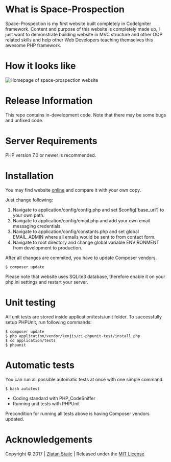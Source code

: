 What is Space-Prospection
=======

Space-Prospection is my first website built completely in CodeIgniter framework. Content and purpose of this website is completely made up, I just want to demonstrate building website in MVC structure and other OOP related skills and help other Web Developers teaching themselves this awesome PHP framework.

How it looks like
=======

![Homepage of space-prospection website](http://link.zlatanstajic.com/images/portfolio/space-prospection.jpg)

Release Information
=======

This repo contains in-development code. Note that there may be some bugs and unfixed code.

Server Requirements
=======

PHP version 7.0 or newer is recommended.

Installation
=======

You may find website [online] and compare it with your own copy. 

Just change following:

1. Navigate to application/config/config.php and set $config['base_url'] to your own path. 
2. Navigate to application/config/email.php and add your own email messaging credentials.
3. Navigate to application/config/constants.php and set global EMAIL_ADMIN where all emails would be sent to from contact form.
4. Navigate to root directory and change global variable ENVIRONMENT from development to production.

After all changes are commited, you have to update Composer vendors.

```
$ composer update
```

Please note that website uses SQLite3 database, therefore enable it on your php.ini settings and restart your server.

Unit testing
=======

All unit tests are stored inside application/tests/unit folder. To successfully setup PHPUnit, run following commands:

```
$ composer update
$ php application/vendor/kenjis/ci-phpunit-test/install.php
$ cd application/tests
$ phpunit
```

Automatic tests
=======

You can run all possible automatic tests at once with one simple command.

```
$ bash autotest
```

* Coding standard with PHP_CodeSniffer
* Running unit tests with PHPUnit

Precondition for running all tests above is having Composer vendors updated.

Acknowledgements
=======

Copyright © 2017 | [Zlatan Stajic] | Released under the [MIT License]

[online]: https://space-prospection.zlatanstajic.com
[Zlatan Stajic]: https://www.zlatanstajic.com/
[MIT License]: http://www.opensource.org/licenses/mit-license.php